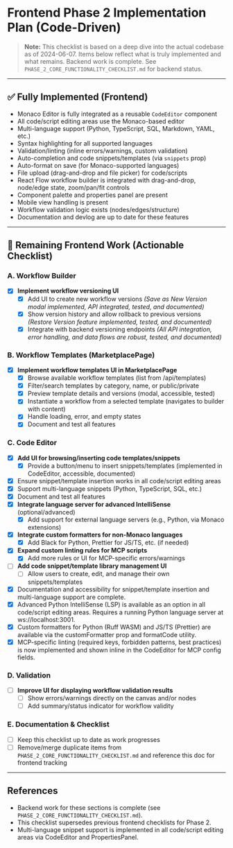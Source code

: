 # Frontend Phase 2 Implementation Plan (Code-Driven)

> **Note:** This checklist is based on a deep dive into the actual codebase as of 2024-06-07. Items below reflect what is truly implemented and what remains. Backend work is complete. See `PHASE_2_CORE_FUNCTIONALITY_CHECKLIST.md` for backend status.

---

## ✅ Fully Implemented (Frontend)
- Monaco Editor is fully integrated as a reusable `CodeEditor` component
- All code/script editing areas use the Monaco-based editor
- Multi-language support (Python, TypeScript, SQL, Markdown, YAML, etc.)
- Syntax highlighting for all supported languages
- Validation/linting (inline errors/warnings, custom validation)
- Auto-completion and code snippets/templates (via `snippets` prop)
- Auto-format on save (for Monaco-supported languages)
- File upload (drag-and-drop and file picker) for code/scripts
- React Flow workflow builder is integrated with drag-and-drop, node/edge state, zoom/pan/fit controls
- Component palette and properties panel are present
- Mobile view handling is present
- Workflow validation logic exists (nodes/edges/structure)
- Documentation and devlog are up to date for these features

---

## 🚧 Remaining Frontend Work (Actionable Checklist)

### A. Workflow Builder
- [x] **Implement workflow versioning UI**
  - [x] Add UI to create new workflow versions *(Save as New Version modal implemented, API integrated, tested, and documented)*
  - [x] Show version history and allow rollback to previous versions *(Restore Version feature implemented, tested, and documented)*
  - [x] Integrate with backend versioning endpoints *(All API integration, error handling, and data flows are robust, tested, and documented)*

### B. Workflow Templates (MarketplacePage)
- [x] **Implement workflow templates UI in MarketplacePage**
  - [x] Browse available workflow templates (list from /api/templates)
  - [x] Filter/search templates by category, name, or public/private
  - [x] Preview template details and versions (modal, accessible, tested)
  - [x] Instantiate a workflow from a selected template (navigates to builder with content)
  - [x] Handle loading, error, and empty states
  - [x] Document and test all features

### C. Code Editor
- [x] **Add UI for browsing/inserting code templates/snippets**
  - [x] Provide a button/menu to insert snippets/templates (implemented in CodeEditor, accessible, documented)
- [x] Ensure snippet/template insertion works in all code/script editing areas
- [x] Support multi-language snippets (Python, TypeScript, SQL, etc.)
- [x] Document and test all features
- [x] **Integrate language server for advanced IntelliSense** (optional/advanced)
  - [x] Add support for external language servers (e.g., Python, via Monaco extensions)
- [x] **Integrate custom formatters for non-Monaco languages**
  - [x] Add Black for Python, Prettier for JS/TS, etc. (if needed)
- [x] **Expand custom linting rules for MCP scripts**
  - [x] Add more rules or UI for MCP-specific errors/warnings
- [ ] **Add code snippet/template library management UI**
  - [ ] Allow users to create, edit, and manage their own snippets/templates
- [x] Documentation and accessibility for snippet/template insertion and multi-language support are complete.
- [x] Advanced Python IntelliSense (LSP) is available as an option in all code/script editing areas. Requires a running Python language server at ws://localhost:3001.
- [x] Custom formatters for Python (Ruff WASM) and JS/TS (Prettier) are available via the customFormatter prop and formatCode utility.
- [x] MCP-specific linting (required keys, forbidden patterns, best practices) is now implemented and shown inline in the CodeEditor for MCP config fields.

### D. Validation
- [ ] **Improve UI for displaying workflow validation results**
  - [ ] Show errors/warnings directly on the canvas and/or nodes
  - [ ] Add summary/status indicator for workflow validity

### E. Documentation & Checklist
- [ ] Keep this checklist up to date as work progresses
- [ ] Remove/merge duplicate items from `PHASE_2_CORE_FUNCTIONALITY_CHECKLIST.md` and reference this doc for frontend tracking

---

## References
- Backend work for these sections is complete (see `PHASE_2_CORE_FUNCTIONALITY_CHECKLIST.md`).
- This checklist supersedes previous frontend checklists for Phase 2.
- Multi-language snippet support is implemented in all code/script editing areas via CodeEditor and PropertiesPanel. 